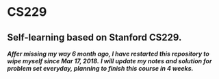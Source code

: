# CS229
Self-learning based on Stanford CS229.
---------
***Affer missing my way 6 month ago, I have restarted this repository to wipe myself since Mar 17, 2018.***
***I will update my notes and solution for problem set everyday, planning to finish this course in 4 weeks.***
